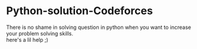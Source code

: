 # Python-solution-Codeforces

There is no shame in solving question in python when you want to increase your problem solving skills.
<br>
here's a lil help ;)

